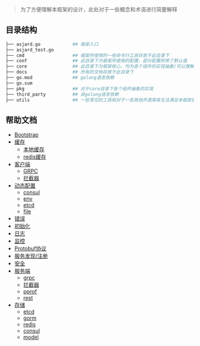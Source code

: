 > 为了方便理解本框架的设计，此处对于一些概念和术语进行简要解释

## 目录结构

```sh
├── asjard.go            ## 框架入口
├── asjard_test.go
├── cmd                  ## 框架所使用的一些命令行工具存放于此目录下
├── conf                 ## 此目录下为框架所使用的配置，部分配置附带了默认值
├── core                 ## 此目录下为框架核心，均为各个组件的实现抽象(可以理解为Golang中的interface),以及很小一部分框架默认实现
├── docs                 ## 所有的文档存放于此目录下
├── go.mod               ## golang语言依赖
├── go.sum
├── pkg                  ## 对于core目录下各个组件抽象的实现
├── third_party          ## 非golang语言依赖
├── utils                ## 一些常见的工具和对于一些其他开源库库无法满足本框架需求的一些额外扩展实现
```

## 帮助文档

- [Bootstrap](bootstrap.md)
- [缓存](cache.md)
  - [本地缓存](cache-local.md)
  - [redis缓存](cache-redis.md)
- [客户端](client.md)
  - [GRPC](client-grpc.md)
  - [拦截器](client-interceptor.md)
- [动态配置](config.md)
  - [consul](config-consul.md)
  - [env](config-env.md)
  - [etcd](config-etcd.md)
  - [file](config-file.md)
- [错误](error.md)
- [初始化](initator.md)
- [日志](logger.md)
- [监控](metrics.md)
- [Protobuf协议](protobuf.md)
- [服务发现/注册](registry.md)
- [安全](security.md)
- [服务端](server.md)
  - [grpc](server-grpc.md)
  - [拦截器](server-interceptor.md)
  - [pprof](server-pprof.md)
  - [rest](server-rest.md)
- [存储](stores.md)
  - [etcd](stores-etcd.md)
  - [gorm](stores-gorm.md)
  - [redis](stores-redis.md)
  - [consul](stores-consul.md)
  - [model](stores-model.md)
